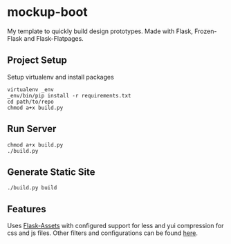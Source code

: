 # mockup-boot

My template to quickly build design prototypes. Made with Flask, Frozen-Flask and Flask-Flatpages.

## Project Setup

Setup virtualenv and install packages

	virtualenv _env
	_env/bin/pip install -r requirements.txt
	cd path/to/repo
	chmod a+x build.py

## Run Server
	chmod a+x build.py
	./build.py

## Generate Static Site
	./build.py build

## Features

Uses [Flask-Assets](http://elsdoerfer.name/docs/flask-assets/) with configured support for less and yui compression for css and js files. Other filters and configurations can be found [here](http://elsdoerfer.name/docs/webassets/builtin_filters.html).